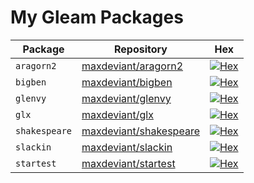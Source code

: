 # My Gleam Packages

| Package       | Repository                                                          | Hex                                                                                       |
| ------------- | ------------------------------------------------------------------- | ----------------------------------------------------------------------------------------- |
| `aragorn2`    | [maxdeviant/aragorn2](https://github.com/maxdeviant/aragorn2)       | [![Hex](https://img.shields.io/hexpm/v/aragorn2)](https://hex.pm/packages/aragorn2)       |
| `bigben`      | [maxdeviant/bigben](https://github.com/maxdeviant/bigben)           | [![Hex](https://img.shields.io/hexpm/v/bigben)](https://hex.pm/packages/bigben)           |
| `glenvy`      | [maxdeviant/glenvy](https://github.com/maxdeviant/glenvy)           | [![Hex](https://img.shields.io/hexpm/v/glenvy)](https://hex.pm/packages/glenvy)           |
| `glx`         | [maxdeviant/glx](https://github.com/maxdeviant/glx)                 | [![Hex](https://img.shields.io/hexpm/v/glx)](https://hex.pm/packages/glx)                 |
| `shakespeare` | [maxdeviant/shakespeare](https://github.com/maxdeviant/shakespeare) | [![Hex](https://img.shields.io/hexpm/v/shakespeare)](https://hex.pm/packages/shakespeare) |
| `slackin`     | [maxdeviant/slackin](https://github.com/maxdeviant/slackin)         | [![Hex](https://img.shields.io/hexpm/v/slackin)](https://hex.pm/packages/slackin)         |
| `startest`    | [maxdeviant/startest](https://github.com/maxdeviant/startest)       | [![Hex](https://img.shields.io/hexpm/v/startest)](https://hex.pm/packages/startest)       |
